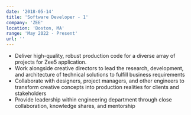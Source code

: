 ```yaml
---
date: '2018-05-14'
title: 'Software Developer - 1'
company: 'ZEE'
location: 'Boston, MA'
range: 'May 2022 - Present'
url: ''
---
```


- Deliver high-quality, robust production code for a diverse array of projects for Zee5 application.
- Work alongside creative directors to lead the research, development, and architecture of technical solutions to fulfill business requirements
- Collaborate with designers, project managers, and other engineers to transform creative concepts into production realities for clients and stakeholders
- Provide leadership within engineering department through close collaboration, knowledge shares, and mentorship
